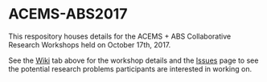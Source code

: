 # ACEMS-ABS2017
This respository houses details for the ACEMS + ABS Collaborative Research Workshops held on October 17th, 2017. 

See the [Wiki](https://github.com/ACEMS/ACEMS-ABS2017/wiki) tab above for the workshop details and the [Issues](https://github.com/ACEMS/ACEMS-ABS2017/issues) page to see the potential research problems participants are interested in working on. 

